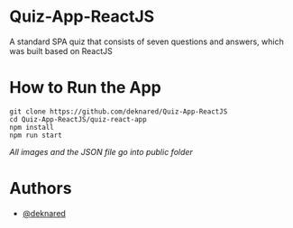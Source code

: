 # Quiz-App-ReactJS
A standard SPA quiz that consists of seven questions and answers, which was built based on ReactJS

# How to Run the App
```
git clone https://github.com/deknared/Quiz-App-ReactJS
cd Quiz-App-ReactJS/quiz-react-app
npm install
npm run start
```

*All images and the JSON file go into public folder*

# Authors

- [@deknared](github.com/deknared)

